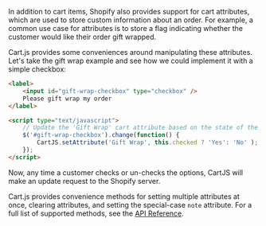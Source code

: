 In addition to cart items, Shopify also provides support for cart attributes, which are used to store custom information about an order.
For example, a common use case for attributes is to store a flag indicating whether the customer would like their order gift wrapped.

Cart.js provides some conveniences around manipulating these attributes.
Let's take the gift wrap example and see how we could implement it with a simple checkbox:

```html
<label>
    <input id="gift-wrap-checkbox" type="checkbox" />
    Please gift wrap my order
</label>

<script type="text/javascript">
    // Update the 'Gift Wrap' cart attribute based on the state of the checkbox whenever it changes.
    $('#gift-wrap-checkbox').change(function() {
        CartJS.setAttribute('Gift Wrap', this.checked ? 'Yes': 'No' );
    });
</script>
```

Now, any time a customer checks or un-checks the options, CartJS will make an update request to the Shopify server.

Cart.js provides convenience methods for setting multiple attributes at once, clearing attributes, and setting the special-case `note` attribute.
For a full list of supported methods, see the [API Reference][].

[API Reference]: /pages/reference/#core-api
